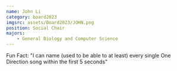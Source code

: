 ```yaml
---
name: John Li
category: board2023
imgsrc: assets/Board2023/JOHN.png
position: Social Chair
majors:
    - General Biology and Computer Science
---
```


Fun Fact: "I can name (used to be able to at least) every single One Direction song within the first 5 seconds"
